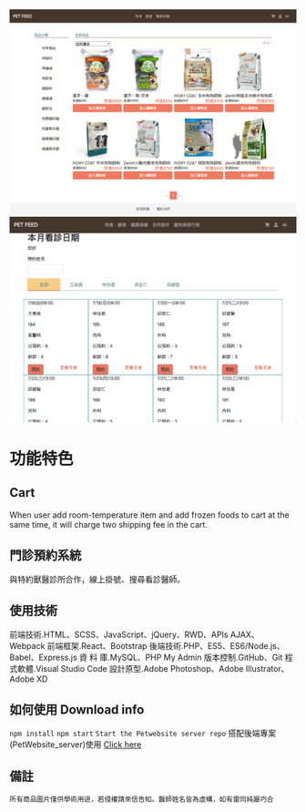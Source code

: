 <img width="964" alt="PetWebsite photo" src="https://github.com/ccwang116/PetWebsite_client/blob/master/PET_FEED_sreenshot.png">

<img width="964" alt="PetWebsite photo" src="https://github.com/ccwang116/PetWebsite_client/blob/master/clinic.png">

# 功能特色
## Cart 
When user add room-temperature item  and add frozen foods to cart at the same time, it will charge two shipping fee in the cart.
## 門診預約系統
與特約獸醫診所合作，線上掛號、搜尋看診醫師。
## 使用技術
前端技術.HTML、SCSS、JavaScript、jQuery、RWD、APIs AJAX、 Webpack
前端框架.React、Bootstrap 後端技術.PHP、ES5、ES6/Node.js、Babel、Express.js
資 料 庫.MySQL、PHP My Admin
版本控制.GitHub、Git
程式軟體.Visual Studio Code
設計原型.Adobe Photoshop、Adobe Illustrator、Adobe XD

## 如何使用 Download info
`npm install`
`npm start`
`Start the Petwebsite server repo`
搭配後端專案(PetWebsite_server)使用  <a href="https://github.com/ccwang116/PetWebsite_server">Click here</a>

 ## 備註
`所有商品圖片僅供學術用途，若侵權請來信告知。醫師姓名皆為虛構，如有雷同純屬巧合`
